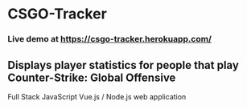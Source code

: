 # CSGO-Tracker
### Live demo at https://csgo-tracker.herokuapp.com/
## Displays player statistics for people that play Counter-Strike: Global Offensive

Full Stack JavaScript Vue.js / Node.js web application
